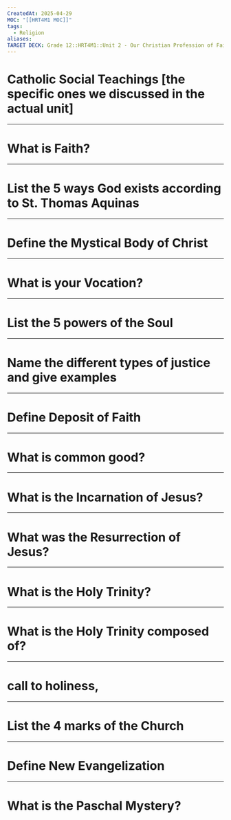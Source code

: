 ```yaml
---
CreatedAt: 2025-04-29
MOC: "[[HRT4M1 MOC]]"
tags:
  - Religion
aliases: 
TARGET DECK: Grade 12::HRT4M1::Unit 2 - Our Christian Profession of Faith
---
```

# Catholic Social Teachings [the specific ones we discussed in the actual unit]

___
# What is Faith?


___
# List the 5 ways God exists according to St. Thomas Aquinas


___
# Define the Mystical Body of Christ

___
# What is your Vocation?

___
# List the 5 powers of the Soul

___
# Name the different types of justice and give examples

___
# Define Deposit of Faith

___
# What is common good?

___
# What is the Incarnation of Jesus?

___
# What was the Resurrection of Jesus?


___
# What is the Holy Trinity?

___
# What is the Holy Trinity composed of?


___
# call to holiness,


___
# List the 4 marks of the Church

___
# Define New Evangelization

___
# What is the Paschal Mystery?